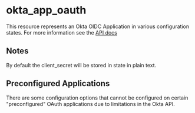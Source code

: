 # okta_app_oauth

This resource represents an Okta OIDC Application in various configuration states. For more information see the [API docs](https://developer.okta.com/docs/api/resources/apps#add-oauth-20-client-application)

## Notes

By default the client_secret will be stored in state in plain text.

## Preconfigured Applications

There are some configuration options that cannot be configured on certain "preconfigured" OAuth applications due to limitations in the Okta API.
